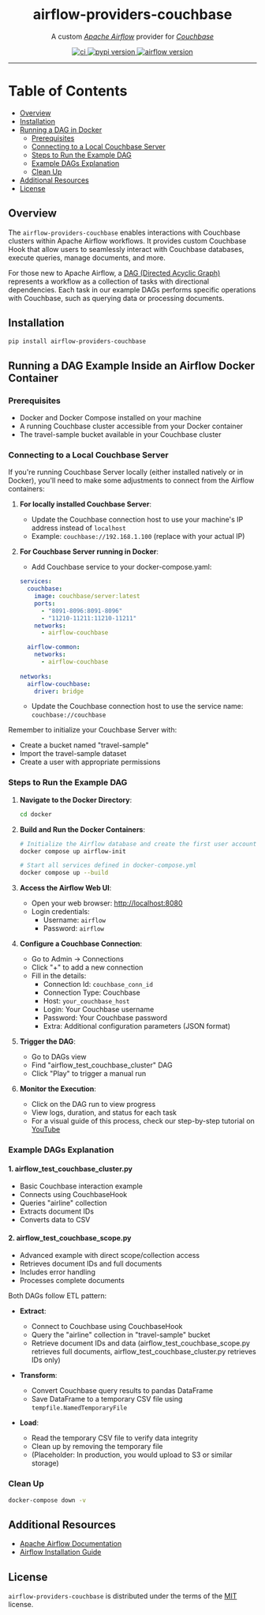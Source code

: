 <h1 align="center">airflow-providers-couchbase</h1>

<p align="center">A custom <a href="https://airflow.apache.org/"><i>Apache Airflow</i></a> provider for <a href="https://www.couchbase.com"><i>Couchbase</i></a></p>

<p align="center">
  <a href="https://github.com/Couchbase-Ecosystem/airflow-providers-couchbase/actions?query=workflow%3Aci-integration-test">
    <img alt="ci" src="https://github.com/Couchbase-Ecosystem/airflow-providers-couchbase/actions/workflows/ci-integration-test.yml/badge.svg" />
  </a>
  <a href="https://pypi.org/project/airflow-providers-couchbase/">
    <img alt="pypi version" src="https://img.shields.io/pypi/v/airflow-providers-couchbase.svg" />
  </a>
  <a href="https://pypi.org/project/apache-airflow/">
    <img alt="airflow version" src="https://img.shields.io/pypi/v/apache-airflow.svg?label=airflow" />
  </a>
</p>

---

# Table of Contents

- [Overview](#overview)
- [Installation](#installation)
- [Running a DAG in Docker](#running-a-dag-example-inside-an-airflow-docker-container)
  - [Prerequisites](#prerequisites)
  - [Connecting to a Local Couchbase Server](#connecting-to-a-local-couchbase-server)
  - [Steps to Run the Example DAG](#steps-to-run-the-example-dag)
  - [Example DAGs Explanation](#example-dags-explanation)
  - [Clean Up](#clean-up)
- [Additional Resources](#additional-resources)
- [License](#license)

## Overview

The `airflow-providers-couchbase` enables interactions with Couchbase clusters within Apache Airflow workflows. It provides custom Couchbase Hook that allow users to seamlessly interact with Couchbase databases, execute queries, manage documents, and more.

For those new to Apache Airflow, a [DAG (Directed Acyclic Graph)](https://airflow.apache.org/docs/apache-airflow/stable/core-concepts/dags.html) represents a workflow as a collection of tasks with directional dependencies. Each task in our example DAGs performs specific operations with Couchbase, such as querying data or processing documents.

## Installation

```bash
pip install airflow-providers-couchbase
```

## Running a DAG Example Inside an Airflow Docker Container

### Prerequisites

- Docker and Docker Compose installed on your machine
- A running Couchbase cluster accessible from your Docker container
- The travel-sample bucket available in your Couchbase cluster

### Connecting to a Local Couchbase Server

If you're running Couchbase Server locally (either installed natively or in Docker), you'll need to make some adjustments to connect from the Airflow containers:

1. **For locally installed Couchbase Server**:
   - Update the Couchbase connection host to use your machine's IP address instead of `localhost`
   - Example: `couchbase://192.168.1.100` (replace with your actual IP)

2. **For Couchbase Server running in Docker**:
   - Add Couchbase service to your docker-compose.yaml:

   ```yaml
   services:
     couchbase:
       image: couchbase/server:latest
       ports:
         - "8091-8096:8091-8096"
         - "11210-11211:11210-11211"
       networks:
         - airflow-couchbase

     airflow-common:
       networks:
         - airflow-couchbase
         
   networks:
     airflow-couchbase:
       driver: bridge
   ```

   - Update the Couchbase connection host to use the service name: `couchbase://couchbase`

Remember to initialize your Couchbase Server with:

- Create a bucket named "travel-sample"
- Import the travel-sample dataset
- Create a user with appropriate permissions

### Steps to Run the Example DAG

1. **Navigate to the Docker Directory**:

   ```bash
   cd docker
   ```

2. **Build and Run the Docker Containers**:

   ```bash
   # Initialize the Airflow database and create the first user account
   docker compose up airflow-init
   
   # Start all services defined in docker-compose.yml
   docker compose up --build
   ```

3. **Access the Airflow Web UI**:
   - Open your web browser: <http://localhost:8080>
   - Login credentials:
     - Username: `airflow`
     - Password: `airflow`

4. **Configure a Couchbase Connection**:
   - Go to Admin -> Connections
   - Click "+" to add a new connection
   - Fill in the details:
     - Connection Id: `couchbase_conn_id`
     - Connection Type: Couchbase
     - Host: `your_couchbase_host`
     - Login: Your Couchbase username
     - Password: Your Couchbase password
     - Extra: Additional configuration parameters (JSON format)

5. **Trigger the DAG**:
   - Go to DAGs view
   - Find "airflow_test_couchbase_cluster" DAG
   - Click "Play" to trigger a manual run

6. **Monitor the Execution**:
   - Click on the DAG run to view progress
   - View logs, duration, and status for each task
   - For a visual guide of this process, check our step-by-step tutorial on [YouTube](https://youtu.be/YOUR_VIDEO_ID)

### Example DAGs Explanation

#### 1. airflow_test_couchbase_cluster.py

- Basic Couchbase interaction example
- Connects using CouchbaseHook
- Queries "airline" collection
- Extracts document IDs
- Converts data to CSV

#### 2. airflow_test_couchbase_scope.py

- Advanced example with direct scope/collection access
- Retrieves document IDs and full documents
- Includes error handling
- Processes complete documents

Both DAGs follow ETL pattern:

- **Extract**: 
  - Connect to Couchbase using CouchbaseHook
  - Query the "airline" collection in "travel-sample" bucket
  - Retrieve document IDs and data (airflow_test_couchbase_scope.py retrieves full documents, airflow_test_couchbase_cluster.py retrieves IDs only)

- **Transform**: 
  - Convert Couchbase query results to pandas DataFrame
  - Save DataFrame to a temporary CSV file using `tempfile.NamedTemporaryFile`

- **Load**: 
  - Read the temporary CSV file to verify data integrity
  - Clean up by removing the temporary file
  - (Placeholder: In production, you would upload to S3 or similar storage)

### Clean Up

```bash
docker-compose down -v
```

## Additional Resources

- [Apache Airflow Documentation](https://airflow.apache.org/docs/apache-airflow/stable/index.html)
- [Airflow Installation Guide](https://airflow.apache.org/docs/apache-airflow/stable/installation/index.html)

## License

`airflow-providers-couchbase` is distributed under the terms of the [MIT](https://spdx.org/licenses/MIT.html) license.
